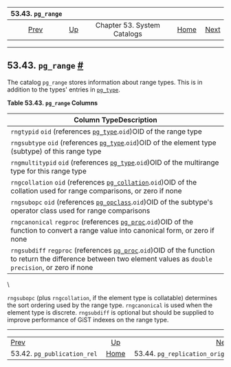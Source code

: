 <!--?xml version="1.0" encoding="UTF-8" standalone="no"?-->

|                           53.43. `pg_range`                          |                                                   |                             |                                                       |                                                                            |
| :------------------------------------------------------------------: | :------------------------------------------------ | :-------------------------: | ----------------------------------------------------: | -------------------------------------------------------------------------: |
| [Prev](catalog-pg-publication-rel.html "53.42. pg_publication_rel")  | [Up](catalogs.html "Chapter 53. System Catalogs") | Chapter 53. System Catalogs | [Home](index.html "PostgreSQL 17devel Documentation") |  [Next](catalog-pg-replication-origin.html "53.44. pg_replication_origin") |

***

## 53.43. `pg_range` [#](#CATALOG-PG-RANGE)

[]()

The catalog `pg_range` stores information about range types. This is in addition to the types' entries in [`pg_type`](catalog-pg-type.html "53.64. pg_type").

**Table 53.43. `pg_range` Columns**

| Column TypeDescription                                                                                                                                                                                     |
| ---------------------------------------------------------------------------------------------------------------------------------------------------------------------------------------------------------- |
| `rngtypid` `oid` (references [`pg_type`](catalog-pg-type.html "53.64. pg_type").`oid`)OID of the range type                                                                                                |
| `rngsubtype` `oid` (references [`pg_type`](catalog-pg-type.html "53.64. pg_type").`oid`)OID of the element type (subtype) of this range type                                                               |
| `rngmultitypid` `oid` (references [`pg_type`](catalog-pg-type.html "53.64. pg_type").`oid`)OID of the multirange type for this range type                                                                  |
| `rngcollation` `oid` (references [`pg_collation`](catalog-pg-collation.html "53.12. pg_collation").`oid`)OID of the collation used for range comparisons, or zero if none                                  |
| `rngsubopc` `oid` (references [`pg_opclass`](catalog-pg-opclass.html "53.33. pg_opclass").`oid`)OID of the subtype's operator class used for range comparisons                                             |
| `rngcanonical` `regproc` (references [`pg_proc`](catalog-pg-proc.html "53.39. pg_proc").`oid`)OID of the function to convert a range value into canonical form, or zero if none                            |
| `rngsubdiff` `regproc` (references [`pg_proc`](catalog-pg-proc.html "53.39. pg_proc").`oid`)OID of the function to return the difference between two element values as `double precision`, or zero if none |

\


`rngsubopc` (plus `rngcollation`, if the element type is collatable) determines the sort ordering used by the range type. `rngcanonical` is used when the element type is discrete. `rngsubdiff` is optional but should be supplied to improve performance of GiST indexes on the range type.

***

|                                                                      |                                                       |                                                                            |
| :------------------------------------------------------------------- | :---------------------------------------------------: | -------------------------------------------------------------------------: |
| [Prev](catalog-pg-publication-rel.html "53.42. pg_publication_rel")  |   [Up](catalogs.html "Chapter 53. System Catalogs")   |  [Next](catalog-pg-replication-origin.html "53.44. pg_replication_origin") |
| 53.42. `pg_publication_rel`                                          | [Home](index.html "PostgreSQL 17devel Documentation") |                                             53.44. `pg_replication_origin` |
